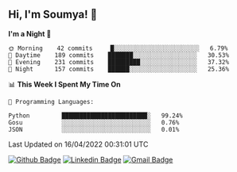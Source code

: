 ## Hi, I'm Soumya! 👋

<!--START_SECTION:waka-->
**I'm a Night 🦉** 

```text
🌞 Morning    42 commits     █░░░░░░░░░░░░░░░░░░░░░░░░   6.79% 
🌆 Daytime    189 commits    ███████░░░░░░░░░░░░░░░░░░   30.53% 
🌃 Evening    231 commits    █████████░░░░░░░░░░░░░░░░   37.32% 
🌙 Night      157 commits    ██████░░░░░░░░░░░░░░░░░░░   25.36%

```


📊 **This Week I Spent My Time On** 

```text
💬 Programming Languages: 

Python         ████████████████████████░   99.24% 
Gosu           ░░░░░░░░░░░░░░░░░░░░░░░░░   0.76% 
JSON           ░░░░░░░░░░░░░░░░░░░░░░░░░   0.01%
```


 Last Updated on 16/04/2022 00:31:01 UTC
<!--END_SECTION:waka-->

[![Github Badge](https://img.shields.io/badge/-rubyruins-grey?style=for-the-badge&logo=github&logoColor=white&link=https://github.com/rubyruins/)](https://www.github.com/rubyruins/) 
[![Linkedin Badge](https://img.shields.io/badge/-Soumya%20Parekh-0072b1?style=for-the-badge&logo=Linkedin&logoColor=white&link=https://www.linkedin.com/in/Soumya-Parekh/)](https://www.linkedin.com/in/Soumya-Parekh/) 
[![Gmail Badge](https://img.shields.io/badge/-soumyaparekh.me@gmail.com-c14438?style=for-the-badge&logo=Gmail&logoColor=white&link=mailto:soumyaparekh.me@gmail.com)](mailto:soumyaparekh.me@gmail.com) 
